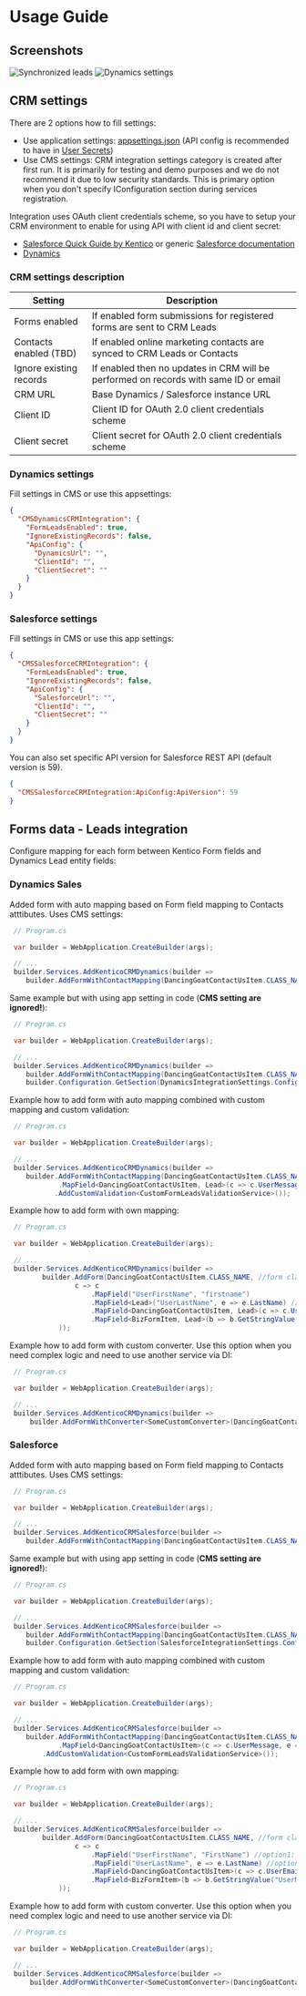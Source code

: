 # Usage Guide

## Screenshots

![Synchronized leads](../images/screenshots/CRM_form_sync_table.png "Table of synchronized leads")
![Dynamics settings](../images/screenshots/Dynamics_CRM_settings.png "Dynamics CRM settings")

## CRM settings

There are 2 options how to fill settings:

- Use application settings: [appsettings.json](./docs/Usage-Guide.md#crm-settings) (API config is recommended to have in [User Secrets](https://learn.microsoft.com/en-us/aspnet/core/security/app-secrets?view=aspnetcore-6.0&tabs=windows))
- Use CMS settings: CRM integration settings category is created after first run. It is primarily for testing and demo purposes and we do not recommend it due to low security standards.
  This is primary option when you don't specify IConfiguration section during services registration.

Integration uses OAuth client credentials scheme, so you have to setup your CRM environment to enable for using API with client id and client secret:

- [Salesforce Quick Guide by Kentico](./docs/Salesforce-Quick-Guide.md) or generic [Salesforce documentation](https://help.Salesforce.com/s/articleView?id=sf.remoteaccess_oauth_client_credentials_flow.htm&type=5)
- [Dynamics](https://learn.microsoft.com/en-us/power-apps/developer/data-platform/authenticate-oauth)

### CRM settings description

| Setting                 | Description                                                                          |
| ----------------------- | ------------------------------------------------------------------------------------ |
| Forms enabled           | If enabled form submissions for registered forms are sent to CRM Leads               |
| Contacts enabled (TBD)  | If enabled online marketing contacts are synced to CRM Leads or Contacts             |
| Ignore existing records | If enabled then no updates in CRM will be performed on records with same ID or email |
| CRM URL                 | Base Dynamics / Salesforce instance URL                                              |
| Client ID               | Client ID for OAuth 2.0 client credentials scheme                                    |
| Client secret           | Client secret for OAuth 2.0 client credentials scheme                                |

### Dynamics settings

Fill settings in CMS or use this appsettings:

```json
{
  "CMSDynamicsCRMIntegration": {
    "FormLeadsEnabled": true,
    "IgnoreExistingRecords": false,
    "ApiConfig": {
      "DynamicsUrl": "",
      "ClientId": "",
      "ClientSecret": ""
    }
  }
}
```

### Salesforce settings

Fill settings in CMS or use this app settings:

```json
{
  "CMSSalesforceCRMIntegration": {
    "FormLeadsEnabled": true,
    "IgnoreExistingRecords": false,
    "ApiConfig": {
      "SalesforceUrl": "",
      "ClientId": "",
      "ClientSecret": ""
    }
  }
}
```

You can also set specific API version for Salesforce REST API (default version is 59).

```json
{
  "CMSSalesforceCRMIntegration:ApiConfig:ApiVersion": 59
}
```

## Forms data - Leads integration

Configure mapping for each form between Kentico Form fields and Dynamics Lead entity fields:

### Dynamics Sales

Added form with auto mapping based on Form field mapping to Contacts atttibutes. Uses CMS settings:

```csharp
 // Program.cs

 var builder = WebApplication.CreateBuilder(args);

 // ...
 builder.Services.AddKenticoCRMDynamics(builder =>
    builder.AddFormWithContactMapping(DancingGoatContactUsItem.CLASS_NAME));
```

Same example but with using app setting in code (**CMS setting are ignored!**):

```csharp
 // Program.cs

 var builder = WebApplication.CreateBuilder(args);

 // ...
 builder.Services.AddKenticoCRMDynamics(builder =>
    builder.AddFormWithContactMapping(DancingGoatContactUsItem.CLASS_NAME),
    builder.Configuration.GetSection(DynamicsIntegrationSettings.ConfigKeyName));
```

Example how to add form with auto mapping combined with custom mapping and custom validation:

```csharp
 // Program.cs

 var builder = WebApplication.CreateBuilder(args);

 // ...
 builder.Services.AddKenticoCRMDynamics(builder =>
    builder.AddFormWithContactMapping(DancingGoatContactUsItem.CLASS_NAME, b => b
            .MapField<DancingGoatContactUsItem, Lead>(c => c.UserMessage, e => e.EMailAddress1))
           .AddCustomValidation<CustomFormLeadsValidationService>());
```

Example how to add form with own mapping:

```csharp
 // Program.cs

 var builder = WebApplication.CreateBuilder(args);

 // ...
 builder.Services.AddKenticoCRMDynamics(builder =>
        builder.AddForm(DancingGoatContactUsItem.CLASS_NAME, //form class name
                c => c
                    .MapField("UserFirstName", "firstname")
                    .MapField<Lead>("UserLastName", e => e.LastName) //you can map to Lead object or use own generated Lead class
                    .MapField<DancingGoatContactUsItem, Lead>(c => c.UserEmail, e => e.EMailAddress1) //generated form class used
                    .MapField<BizFormItem, Lead>(b => b.GetStringValue("UserMessage", ""), e => e.Description) //general BizFormItem used
            ));
```

Example how to add form with custom converter.
Use this option when you need complex logic and need to use another service via DI:

```csharp
 // Program.cs

 var builder = WebApplication.CreateBuilder(args);

 // ...
 builder.Services.AddKenticoCRMDynamics(builder =>
     builder.AddFormWithConverter<SomeCustomConverter>(DancingGoatContactUsItem.CLASS_NAME));
```

### Salesforce

Added form with auto mapping based on Form field mapping to Contacts atttibutes. Uses CMS settings:

```csharp
 // Program.cs

 var builder = WebApplication.CreateBuilder(args);

 // ...
 builder.Services.AddKenticoCRMSalesforce(builder =>
    builder.AddFormWithContactMapping(DancingGoatContactUsItem.CLASS_NAME));
```

Same example but with using app setting in code (**CMS setting are ignored!**):

```csharp
 // Program.cs

 var builder = WebApplication.CreateBuilder(args);

 // ...
 builder.Services.AddKenticoCRMSalesforce(builder =>
    builder.AddFormWithContactMapping(DancingGoatContactUsItem.CLASS_NAME),
    builder.Configuration.GetSection(SalesforceIntegrationSettings.ConfigKeyName));
```

Example how to add form with auto mapping combined with custom mapping and custom validation:

```csharp
 // Program.cs

 var builder = WebApplication.CreateBuilder(args);

 // ...
 builder.Services.AddKenticoCRMSalesforce(builder =>
    builder.AddFormWithContactMapping(DancingGoatContactUsItem.CLASS_NAME, b => b
            .MapField<DancingGoatContactUsItem>(c => c.UserMessage, e => e.Description))
        .AddCustomValidation<CustomFormLeadsValidationService>());
```

Example how to add form with own mapping:

```csharp
 // Program.cs

 var builder = WebApplication.CreateBuilder(args);

 // ...
 builder.Services.AddKenticoCRMSalesforce(builder =>
        builder.AddForm(DancingGoatContactUsItem.CLASS_NAME, //form class name
                c => c
                    .MapField("UserFirstName", "FirstName") //option1: mapping based on source and target field names
                    .MapField("UserLastName", e => e.LastName) //option 2: mapping source name string -> member expression to SObject
                    .MapField<DancingGoatContactUsItem>(c => c.UserEmail, e => e.Email) //option 3: source mapping function from generated BizForm object -> member expression to SObject
                    .MapField<BizFormItem>(b => b.GetStringValue("UserMessage", ""), e => e.Description) //option 4: source mapping function general BizFormItem  -> member expression to SObject
            ));
```

Example how to add form with custom converter.
Use this option when you need complex logic and need to use another service via DI:

```csharp
 // Program.cs

 var builder = WebApplication.CreateBuilder(args);

 // ...
 builder.Services.AddKenticoCRMSalesforce(builder =>
     builder.AddFormWithConverter<SomeCustomConverter>(DancingGoatContactUsItem.CLASS_NAME));
```
